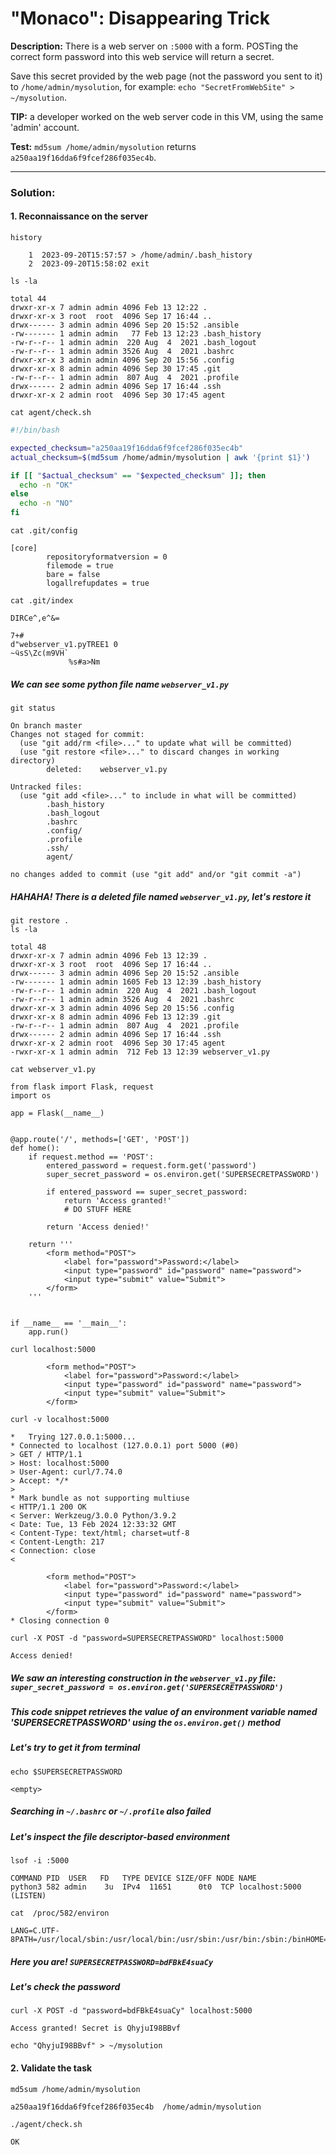 # "Monaco": Disappearing Trick

**Description:** There is a web server on `:5000` with a form. POSTing the correct form password into this web service will return a secret.  

Save this secret provided by the web page (not the password you sent to it) to `/home/admin/mysolution`, for example: `echo "SecretFromWebSite" > ~/mysolution`.  

**TIP:** a developer worked on the web server code in this VM, using the same 'admin' account.  

**Test:** `md5sum /home/admin/mysolution` returns `a250aa19f16dda6f9fcef286f035ec4b`.  


---

### Solution:
#### 1. Reconnaissance on the server
`history`  
```console
    1  2023-09-20T15:57:57 > /home/admin/.bash_history
    2  2023-09-20T15:58:02 exit
```

`ls -la`  
```console
total 44
drwxr-xr-x 7 admin admin 4096 Feb 13 12:22 .
drwxr-xr-x 3 root  root  4096 Sep 17 16:44 ..
drwx------ 3 admin admin 4096 Sep 20 15:52 .ansible
-rw------- 1 admin admin   77 Feb 13 12:23 .bash_history
-rw-r--r-- 1 admin admin  220 Aug  4  2021 .bash_logout
-rw-r--r-- 1 admin admin 3526 Aug  4  2021 .bashrc
drwxr-xr-x 3 admin admin 4096 Sep 20 15:56 .config
drwxr-xr-x 8 admin admin 4096 Sep 30 17:45 .git
-rw-r--r-- 1 admin admin  807 Aug  4  2021 .profile
drwx------ 2 admin admin 4096 Sep 17 16:44 .ssh
drwxr-xr-x 2 admin root  4096 Sep 30 17:45 agent
```

`cat agent/check.sh`  
```bash
#!/bin/bash

expected_checksum="a250aa19f16dda6f9fcef286f035ec4b"
actual_checksum=$(md5sum /home/admin/mysolution | awk '{print $1}')

if [[ "$actual_checksum" == "$expected_checksum" ]]; then
  echo -n "OK"
else
  echo -n "NO"
fi
```

`cat .git/config`  
```console
[core]
        repositoryformatversion = 0
        filemode = true
        bare = false
        logallrefupdates = true
```

`cat .git/index`  
```console
DIRCe^,e^&=

7+#
d"webserver_v1.pyTREE1 0
~ӵsS\Zc(m9VH`
             %s#a>Nm
```
##### We can see some python file name `webserver_v1.py`

`git status`  
```console
On branch master
Changes not staged for commit:
  (use "git add/rm <file>..." to update what will be committed)
  (use "git restore <file>..." to discard changes in working directory)
        deleted:    webserver_v1.py

Untracked files:
  (use "git add <file>..." to include in what will be committed)
        .bash_history
        .bash_logout
        .bashrc
        .config/
        .profile
        .ssh/
        agent/

no changes added to commit (use "git add" and/or "git commit -a")
```
##### HAHAHA! There is a deleted file named `webserver_v1.py`, let's restore it

`git restore .`  
`ls -la`  
```console
total 48
drwxr-xr-x 7 admin admin 4096 Feb 13 12:39 .
drwxr-xr-x 3 root  root  4096 Sep 17 16:44 ..
drwx------ 3 admin admin 4096 Sep 20 15:52 .ansible
-rw------- 1 admin admin 1605 Feb 13 12:39 .bash_history
-rw-r--r-- 1 admin admin  220 Aug  4  2021 .bash_logout
-rw-r--r-- 1 admin admin 3526 Aug  4  2021 .bashrc
drwxr-xr-x 3 admin admin 4096 Sep 20 15:56 .config
drwxr-xr-x 8 admin admin 4096 Feb 13 12:39 .git
-rw-r--r-- 1 admin admin  807 Aug  4  2021 .profile
drwx------ 2 admin admin 4096 Sep 17 16:44 .ssh
drwxr-xr-x 2 admin root  4096 Sep 30 17:45 agent
-rwxr-xr-x 1 admin admin  712 Feb 13 12:39 webserver_v1.py
```

`cat webserver_v1.py`  
```console
from flask import Flask, request
import os

app = Flask(__name__)


@app.route('/', methods=['GET', 'POST'])
def home():
    if request.method == 'POST':
        entered_password = request.form.get('password')
        super_secret_password = os.environ.get('SUPERSECRETPASSWORD')

        if entered_password == super_secret_password:
            return 'Access granted!'
            # DO STUFF HERE

        return 'Access denied!'

    return '''
        <form method="POST">
            <label for="password">Password:</label>
            <input type="password" id="password" name="password">
            <input type="submit" value="Submit">
        </form>
    '''


if __name__ == '__main__':
    app.run()
```

`curl localhost:5000`  
```console
        <form method="POST">
            <label for="password">Password:</label>
            <input type="password" id="password" name="password">
            <input type="submit" value="Submit">
        </form>
```

`curl -v localhost:5000`  
```console
*   Trying 127.0.0.1:5000...
* Connected to localhost (127.0.0.1) port 5000 (#0)
> GET / HTTP/1.1
> Host: localhost:5000
> User-Agent: curl/7.74.0
> Accept: */*
> 
* Mark bundle as not supporting multiuse
< HTTP/1.1 200 OK
< Server: Werkzeug/3.0.0 Python/3.9.2
< Date: Tue, 13 Feb 2024 12:33:32 GMT
< Content-Type: text/html; charset=utf-8
< Content-Length: 217
< Connection: close
< 

        <form method="POST">
            <label for="password">Password:</label>
            <input type="password" id="password" name="password">
            <input type="submit" value="Submit">
        </form>
* Closing connection 0
```

`curl -X POST -d "password=SUPERSECRETPASSWORD" localhost:5000`  
```console
Access denied!
```
##### We saw an interesting construction in the `webserver_v1.py` file: `super_secret_password = os.environ.get('SUPERSECRETPASSWORD')`
##### This code snippet retrieves the value of an environment variable named 'SUPERSECRETPASSWORD' using the `os.environ.get()` method
##### Let's try to get it from terminal

`echo $SUPERSECRETPASSWORD`  
```console
<empty>
```
##### Searching in `~/.bashrc` or `~/.profile` also failed
##### Let's inspect the file descriptor-based environment

`lsof -i :5000`  
```console
COMMAND PID  USER   FD   TYPE DEVICE SIZE/OFF NODE NAME
python3 582 admin    3u  IPv4  11651      0t0  TCP localhost:5000 (LISTEN)
```

`cat  /proc/582/environ`  
```console
LANG=C.UTF-8PATH=/usr/local/sbin:/usr/local/bin:/usr/sbin:/usr/bin:/sbin:/binHOME=/home/adminLOGNAME=adminUSER=adminSHELL=/bin/bashINVOCATION_ID=b41d9ab7672e413ebeaf6a8c9761c5e6JOURNAL_STREAM=8:11434SUPERSECRETPASSWORD=bdFBkE4suaCy
```
##### Here you are! `SUPERSECRETPASSWORD=bdFBkE4suaCy`
##### Let's check the password

`curl -X POST -d "password=bdFBkE4suaCy" localhost:5000`  
```console
Access granted! Secret is QhyjuI98BBvf
```

`echo "QhyjuI98BBvf" > ~/mysolution`  


#### 2. Validate the task
`md5sum /home/admin/mysolution`  
```console
a250aa19f16dda6f9fcef286f035ec4b  /home/admin/mysolution
```

`./agent/check.sh`  
```console
OK
```
